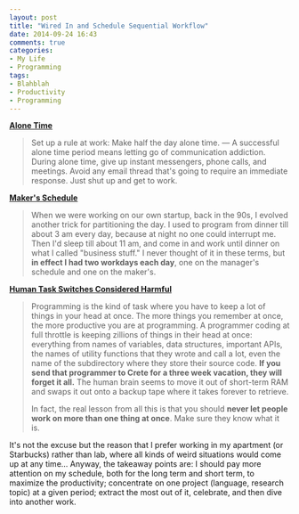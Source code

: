 ```yaml
---
layout: post
title: "Wired In and Schedule Sequential Workflow"
date: 2014-09-24 16:43
comments: true
categories: 
- My Life
- Programming
tags:
- Blahblah
- Productivity
- Programming
---
```


**[Alone Time](https://gettingreal.37signals.com/ch07_Alone_Time.php)**

> Set up a rule at work: Make half the day alone time. — A successful alone time period means letting go of communication addiction. During alone time, give up instant messengers, phone calls, and meetings. Avoid any email thread that's going to require an immediate response. Just shut up and get to work.

**[Maker's Schedule](http://www.paulgraham.com/makersschedule.html)**

> When we were working on our own startup, back in the 90s, I evolved another trick for partitioning the day. I used to program from dinner till about 3 am every day, because at night no one could interrupt me. Then I'd sleep till about 11 am, and come in and work until dinner on what I called "business stuff." I never thought of it in these terms, but **in effect I had two workdays each day**, one on the manager's schedule and one on the maker's.

**[Human Task Switches Considered Harmful](http://www.joelonsoftware.com/articles/fog0000000022.html)**

> Programming is the kind of task where you have to keep a lot of things in your head at once. The more things you remember at once, the more productive you are at programming. A programmer coding at full throttle is keeping zillions of things in their head at once: everything from names of variables, data structures, important APIs, the names of utility functions that they wrote and call a lot, even the name of the subdirectory where they store their source code. **If you send that programmer to Crete for a three week vacation, they will forget it all.** The human brain seems to move it out of short-term RAM and swaps it out onto a backup tape where it takes forever to retrieve.
> 
> In fact, the real lesson from all this is that you should **never let people work on more than one thing at once**. Make sure they know what it is.

It's not the excuse but the reason that I prefer working in my apartment (or Starbucks) rather than lab, where all kinds of weird situations would come up at any time... Anyway, the takeaway points are: I should pay more attention on my schedule, both for the long term and short term, to maximize the productivity; concentrate on one project (language, research topic) at a given period; extract the most out of it, celebrate, and then dive into another work.
